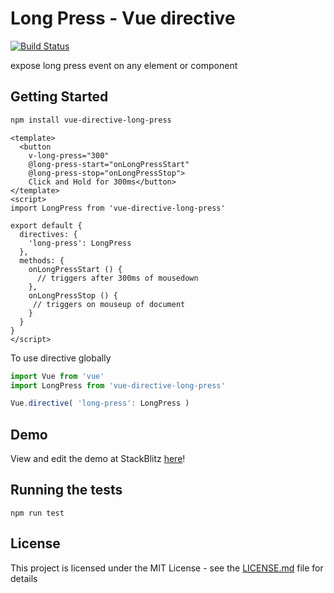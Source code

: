 # Long Press - Vue directive
[![Build Status](https://travis-ci.org/FeliciousX/vue-directive-long-press.svg?branch=master)](https://travis-ci.org/FeliciousX/vue-directive-long-press)

expose long press event on any element or component

## Getting Started

```bash
npm install vue-directive-long-press
```

```vue
<template>
  <button
    v-long-press="300"
    @long-press-start="onLongPressStart"
    @long-press-stop="onLongPressStop">
    Click and Hold for 300ms</button>
</template>
<script>
import LongPress from 'vue-directive-long-press'

export default {
  directives: {
    'long-press': LongPress
  },
  methods: {
    onLongPressStart () {
      // triggers after 300ms of mousedown
    },
    onLongPressStop () {
     // triggers on mouseup of document
    }
  }
}
</script>
```

To use directive globally

```typescript
import Vue from 'vue'
import LongPress from 'vue-directive-long-press'

Vue.directive( 'long-press': LongPress )
```

## Demo
View and edit the demo at StackBlitz [here](https://stackblitz.com/edit/vue-directive-long-press-demo)!

## Running the tests

```
npm run test
```

## License

This project is licensed under the MIT License - see the [LICENSE.md](LICENSE.md) file for details
